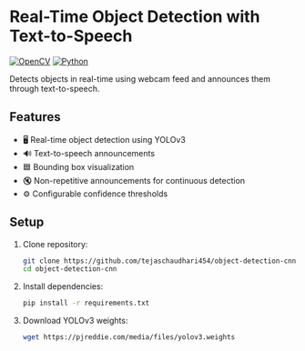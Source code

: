 # Real-Time Object Detection with Text-to-Speech


[![OpenCV](https://img.shields.io/badge/OpenCV-4.x-blue)](https://opencv.org)
[![Python](https://img.shields.io/badge/Python-3.7+-green)](https://python.org)


Detects objects in real-time using webcam feed and announces them through text-to-speech.


## Features
- 🖥️ Real-time object detection using YOLOv3
- 🔊 Text-to-speech announcements
- 🟦 Bounding box visualization
- 🔇 Non-repetitive announcements for continuous detection
- ⚙️ Configurable confidence thresholds


## Setup
1. Clone repository:
   ```bash
   git clone https://github.com/tejaschaudhari454/object-detection-cnn.git
   cd object-detection-cnn

2. Install dependencies:
   ```bash
   pip install -r requirements.txt

3. Download YOLOv3 weights:
   ```bash
   wget https://pjreddie.com/media/files/yolov3.weights